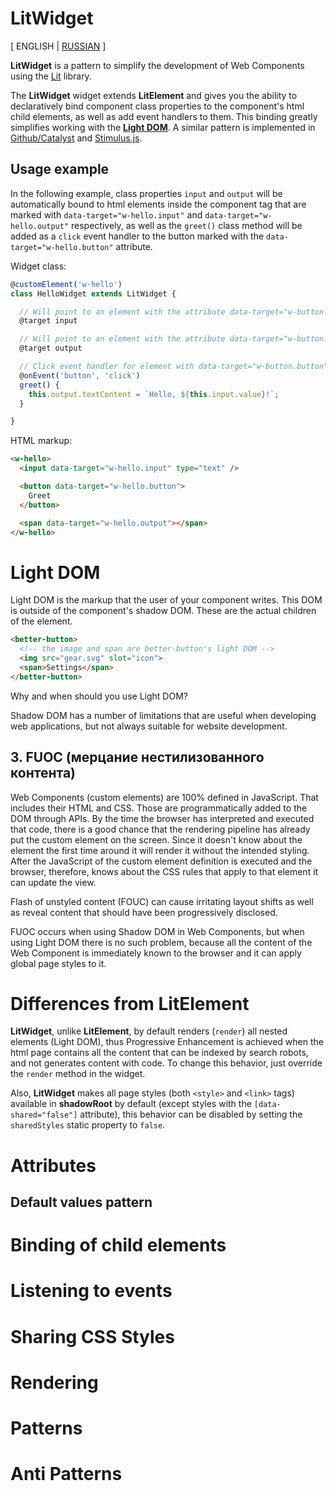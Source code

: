 
# LitWidget

[ ENGLISH | [RUSSIAN](./README.ru.md) ]

**LitWidget** is a pattern to simplify the development of Web Components using the [Lit](https://lit.dev/) library.

The **LitWidget** widget extends **LitElement** and gives you the ability to declaratively bind component class properties to the component's html child elements, as well as add event handlers to them. This binding greatly simplifies working with the **[Light DOM](#light-dom)**. A similar pattern is implemented in [Github/Catalyst](https://catalyst.rocks/) and [Stimulus.js](https://stimulus.hotwired.dev/).

## Usage example

In the following example, class properties `input` and `output` will be automatically bound to html elements inside the component tag that are marked with `data-target="w-hello.input"` and `data-target="w-hello.output"` respectively, as well as the `greet()` class method will be added as a `click` event handler to the button marked with the `data-target="w-hello.button"` attribute.

Widget class:
```js
@customElement('w-hello')
class HelloWidget extends LitWidget {

  // Will point to an element with the attribute data-target="w-button.input"
  @target input

  // Will point to an element with the attribute data-target="w-button.output"
  @target output

  // Click event handler for element with data-target="w-button.button" attribute
  @onEvent('button', 'click')
  greet() {
    this.output.textContent = `Hello, ${this.input.value}!`;
  }

}
```

HTML markup:
```html
<w-hello>
  <input data-target="w-hello.input" type="text" />

  <button data-target="w-hello.button">
    Greet
  </button>

  <span data-target="w-hello.output"></span>
</w-hello>
```

# Light DOM

Light DOM is the markup that the user of your component writes. This DOM is outside of the component's shadow DOM. These are the actual children of the element.
```html
<better-button>
  <!-- the image and span are better-button's light DOM -->
  <img src="gear.svg" slot="icon">
  <span>Settings</span>
</better-button>
```

Why and when should you use Light DOM?

Shadow DOM has a number of limitations that are useful when developing web applications, but not always suitable for website development.

## 3. FUOC (мерцание нестилизованного контента)

Web Components (custom elements) are 100% defined in JavaScript. That includes their HTML and CSS. Those are programmatically added to the DOM through APIs. By the time the browser has interpreted and executed that code, there is a good chance that the rendering pipeline has already put the custom element on the screen. Since it doesn't know about the element the first time around it will render it without the intended styling. After the JavaScript of the custom element definition is executed and the browser, therefore, knows about the CSS rules that apply to that element it can update the view.

Flash of unstyled content (FOUC) can cause irritating layout shifts as well as reveal content that should have been progressively disclosed.

FUOC occurs when using Shadow DOM in Web Components, but when using Light DOM there is no such problem, because all the content of the Web Component is immediately known to the browser and it can apply global page styles to it.

# Differences from LitElement

**LitWidget**, unlike **LitElement**, by default renders (`render`) all nested elements (Light DOM), thus Progressive Enhancement is achieved when the html page contains all the content that can be indexed by search robots, and not generates content with code. To change this behavior, just override the `render` method in the widget.

Also, **LitWidget** makes all page styles (both `<style>` and `<link>` tags) available in **shadowRoot** by default (except styles with the `[data-shared="false"]` attribute), this behavior can be disabled by setting the `sharedStyles` static property to `false`.


# Attributes
## Default values pattern

# Binding of child elements

# Listening to events

# Sharing CSS Styles

# Rendering

# Patterns

# Anti Patterns
